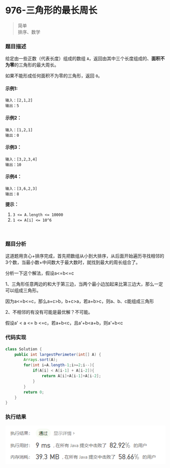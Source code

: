 # 976-三角形的最长周长

> 简单  
> 排序、数学

### 题目描述

给定由一些正数（代表长度）组成的数组 `A`，返回由其中三个长度组成的、**面积不为零**的三角形的最大周长。

如果不能形成任何面积不为零的三角形，返回 `0`。

#### 示例1:

```
输入：[2,1,2]
输出：5
```

#### 示例2：

```
输入：[1,2,1]
输出：0
```

#### 示例3：

```
输入：[3,2,3,4]
输出：10
```

#### 示例4：

```
输入：[3,6,2,3]
输出：8
```

**提示：**

1. `3 <= A.length <= 10000`
2. `1 <= A[i] <= 10^6`

</br>

### 题目分析

这道题用贪心+排序完成，首先把数组从小到大排序，从后面开始遍历寻找相邻的3个数，当最小数+中间数大于最大数时，就找到最大的周长组合了。

分析一下这个解法，假设a<=b<=c

1、三角形任意两边的和大于第三边，当两个最小边加起来比第三边大，那么一定可以组成三角形。

因为a<=b<=c，那么a+c>b，b+c>a，若a+b>c，则a、b、c能组成三角形

2、不相邻的有没有可能是最优解？不可能。

假设a' < a <= b <=c，若a+b<c，且a'+b<a+b，则a'+b<c



### 代码实现

```java
class Solution {
    public int largestPerimeter(int[] A) {
        Arrays.sort(A);
        for(int i=A.length-1;i>=2;i--){
            if(A[i] < A[i-1] + A[i-2]){
                return A[i]+A[i-1]+A[i-2];
            }
        }
        return 0;
    }
}
```

### 执行结果

![pic2](https://github.com/hinkleung/leetcode/blob/main/976-三角形的最大周长/976-result.png)


